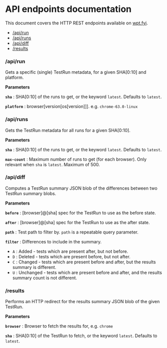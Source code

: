 # API endpoints documentation

This document covers the HTTP REST endpoints available on [wpt.fyi](http://wpt.fyi).

 - [/api/run](#apirun)
 - [/api/runs](#apiruns)
 - [/api/diff](#apidiff)
 - [/results](#results)
 
### /api/run

Gets a specific (single) TestRun metadata, for a given SHA[0:10] and platform.

__Parameters__

__`sha`__ :  SHA[0:10] of the runs to get, or the keyword `latest`. Defaults to `latest`.

__`platform`__ : browser[version[os[version]]]. e.g. `chrome-63.0-linux`

### /api/runs

Gets the TestRun metadata for all runs for a given SHA[0:10].

__Parameters__
 
__`sha`__ : SHA[0:10] of the runs to get, or the keyword `latest`. Defaults to `latest`.

__`max-count`__ : Maximum number of runs to get (for each browser). Only relevant when `sha` is `latest`. Maximum of 500.

### /api/diff

Computes a TestRun summary JSON blob of the differences between two TestRun
summary blobs.

__Parameters__

__`before`__ : [browser]@[sha] spec for the TestRun to use as the before state.

__`after`__ : [browser]@[sha] spec for the TestRun to use as the after state.

__`path`__ : Test path to filter by. `path` is a repeatable query parameter.

__`filter`__ : Differences to include in the summary.
 - `A` : Added - tests which are present after, but not before.
 - `D` : Deleted - tests which are present before, but not after.
 - `C` : Changed - tests which are present before and after, but the results summary is different.
 - `U` : Unchanged - tests which are present before and after, and the results summary count is not different. 

### /results

Performs an HTTP redirect for the results summary JSON blob of the given TestRun.

__Parameters__

__`browser`__ : Browser to fetch the results for, e.g. `chrome`

__`sha`__ : SHA[0:10] of the TestRun to fetch, or the keyword `latest`. Defaults to `latest`.
